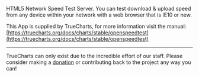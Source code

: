 HTML5 Network Speed Test Server. You can test download & upload speed from any device within your network with a web browser that is IE10 or new.

This App is supplied by TrueCharts, for more information visit the manual: [https://truecharts.org/docs/charts/stable/openspeedtest](https://truecharts.org/docs/charts/stable/openspeedtest)

---

TrueCharts can only exist due to the incredible effort of our staff.
Please consider making a [donation](https://truecharts.org/docs/about/sponsor) or contributing back to the project any way you can!
